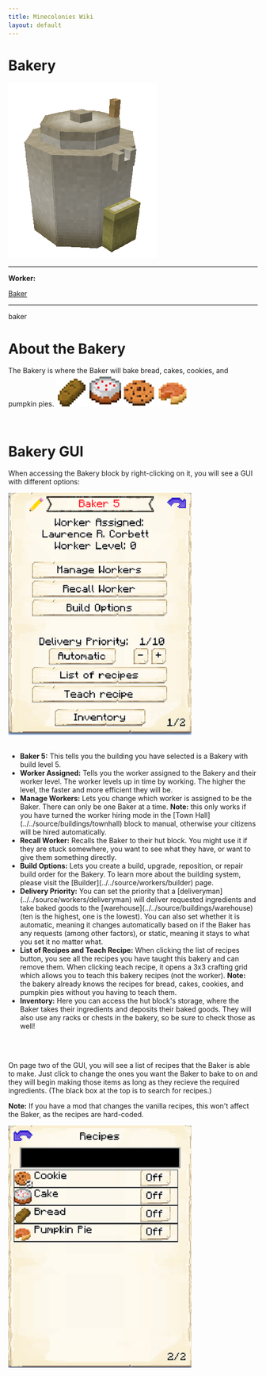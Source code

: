 ```yaml
---
title: Minecolonies Wiki
layout: default
---
```

# Bakery

<div class="infobox box text-center">
    <img src="../../assets/images/buildings/bakery.png" alt="Bakery" />
    <hr />
    <div class="row section-text text-left">
        <div class="col">
        <p><strong>Worker:</strong></p>
        </div>
        <div class="col">
        <p><a href="../workers/baker">Baker</a></p>
        </div>
    </div>
    <hr />
    <recipe>baker</recipe>
</div>

# About the Bakery

The Bakery is where the Baker will bake bread, cakes, cookies, and pumpkin pies.
<img src="../../assets/images/icons/minecraft/bread.png" class="img-fluid mx-auto" alt="Bread">
<img src="../../assets/images/icons/minecraft/cake.png" class="img-fluid mx-auto" alt="Cake">
<img src="../../assets/images/icons/minecraft/cookie.png" class="img-fluid mx-auto" alt="Cookie">
<img src="../../assets/images/icons/minecraft/pumpkin_pie.png" class="img-fluid mx-auto" alt="Bread">

<br>

# Bakery GUI

When accessing the Bakery block by right-clicking on it, you will see a GUI with different options:

<div class="row">
  <div class="col-sm-12 col-md">
    <img src="../../assets/images/gui/bakerygui1.png" class="img-fluid mx-auto" alt="Baker GUI">
  </div>
  <div class="col-sm-12 col-md">
    <br>
    <ul>
      <li><strong>Baker 5:</strong> This tells you the building you have selected is a Bakery with build level 5.</li>
      <li><strong>Worker Assigned:</strong> Tells you the worker assigned to the Bakery and their worker level. The worker levels up in time by working. The higher the level, the faster and more efficient they will be.</li>
      <li><strong>Manage Workers:</strong> Lets you change which worker is assigned to be the Baker. There can only be one Baker at a time. <b>Note:</b> this only works if you have turned the worker hiring mode in the [Town Hall](../../source/buildings/townhall) block to manual, otherwise your citizens will be hired automatically.</li>
      <li><strong>Recall Worker:</strong> Recalls the Baker to their hut block. You might use it if they are stuck somewhere, you want to see what they have, or want to give them something directly.</li>
      <li><strong>Build Options:</strong> Lets you create a build, upgrade, reposition, or repair build order for the Bakery. To learn more about the building system, please visit the [Builder](../../source/workers/builder) page.</li>
      <li><strong>Delivery Priority:</strong> You can set the priority that a [deliveryman](../../source/workers/deliveryman) will deliver requested ingredients and take baked goods to the [warehouse](../../source/buildings/warehouse) (ten is the highest, one is the lowest). You can also set whether it is automatic, meaning it changes automatically based on if the Baker has any requests (among other factors), or static, meaning it stays to what you set it no matter what.</li>
      <li><strong>List of Recipes and Teach Recipe:</strong> When clicking the list of recipes button, you see all the recipes you have taught this bakery and can remove them. When clicking teach recipe, it opens a 3x3 crafting grid which allows you to teach this bakery recipes (not the worker). <b>Note:</b> the bakery already knows the recipes for bread, cakes, cookies, and pumpkin pies without you having to teach them.</li>
      <li><strong>Inventory:</strong> Here you can access the hut block's storage, where the Baker takes their ingredients and deposits their baked goods. They will also use any racks or chests in the bakery, so be sure to check those as well!</li>
    </ul>
  </div>
</div>
<br> <br>

On page two of the GUI, you will see a list of recipes that the Baker is able to make. Just click to change the ones you want the Baker to bake to on and they will begin making those items as long as they recieve the required ingredients. (The black box at the top is to search for recipes.)

**Note:** If you have a mod that changes the vanilla recipes, this won't affect the Baker, as the recipes are hard-coded.
 
 <img src="../../assets/images/gui/bakerygui2.png" alt="Baker GUI Page 2" />
